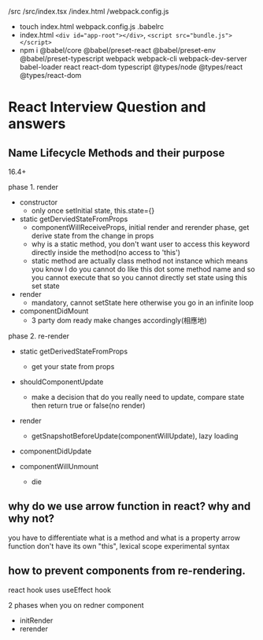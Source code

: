 /src
/src/index.tsx
/index.html
/webpack.config.js
- touch index.html webpack.config.js .babelrc
- index.html `<div id="app-root"></div>`, `<script src="bundle.js"></script>`
- npm i @babel/core @babel/preset-react @babel/preset-env @babel/preset-typescript webpack webpack-cli webpack-dev-server babel-loader react react-dom typescript @types/node @types/react @types/react-dom


# React Interview Question and answers

## Name Lifecycle Methods and their purpose
16.4+

phase 1. render

- constructor
  - only once setInitial state, this.state={}
- static getDerviedStateFromProps
  - componentWillReceiveProps, initial render and rerender phase, get derive state from the change in props
  - why is a static method, you don't want user to access this keyword directly inside the method(no access to 'this')
  - static method are actually class method not instance which means you know I do you cannot do like this dot some method name and so you cannot execute that so you cannot directly set state using this set state
- render
  - mandatory, cannot setState here otherwise you go in an infinite loop
- componentDidMount
  - 3 party dom ready make changes accordingly(相應地)

phase 2. re-render
- static getDerivedStateFromProps
  - get your state from props
- shouldComponentUpdate
  - make a decision that do you really need to update, compare state then return true or false(no render)
- render
  - getSnapshotBeforeUpdate(componentWillUpdate), lazy loading
- componentDidUpdate

- componentWillUnmount
  - die

## why do we use arrow function in react? why and why not?
you have to differentiate what is a method and what is a property
arrow function don't have its own "this", lexical scope
experimental syntax

## how to prevent components from re-rendering.

react hook
uses
useEffect
hook

2 phases when you on redner component
- initRender
- rerender
